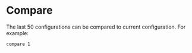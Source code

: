 # Compare 

The last 50 configurations can be compared to current configuration.  For example:

```
compare 1
```
